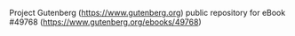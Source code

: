 Project Gutenberg (https://www.gutenberg.org) public repository for
eBook #49768 (https://www.gutenberg.org/ebooks/49768)
